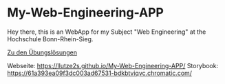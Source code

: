 # My-Web-Engineering-APP
Hey there,
this is an WebApp for my Subject "Web Engineering" at the Hochschule Bonn-Rhein-Sieg.

[Zu den Übungslösungen](Übungen/Inhaltsverzeichnis.md)

Webseite:  https://llutze2s.github.io/My-Web-Engineering-APP/
Storybook: https://61a393ea09f3dc003ad67531-bdkbtviqvc.chromatic.com/
